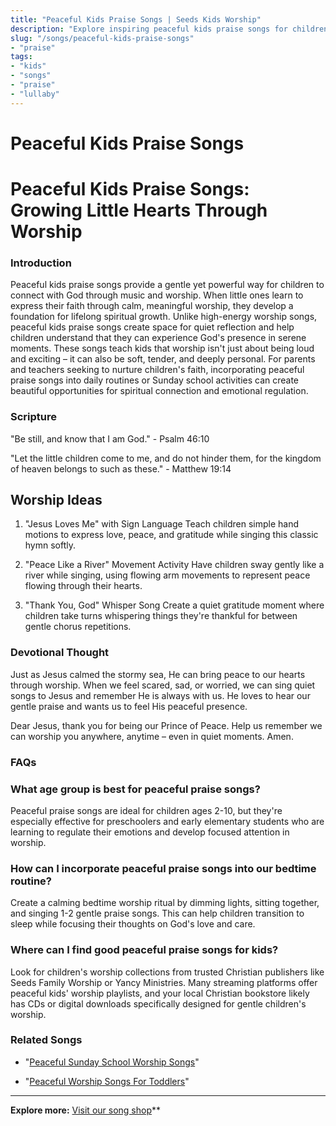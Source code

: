```yaml
---
title: "Peaceful Kids Praise Songs | Seeds Kids Worship"
description: "Explore inspiring peaceful kids praise songs for children's worship and faith development. Biblical music resources for families and ministry."
slug: "/songs/peaceful-kids-praise-songs"
- "praise"
tags:
- "kids"
- "songs"
- "praise"
- "lullaby"
---
```


# Peaceful Kids Praise Songs

# Peaceful Kids Praise Songs: Growing Little Hearts Through Worship

### Introduction
Peaceful kids praise songs provide a gentle yet powerful way for children to connect with God through music and worship. When little ones learn to express their faith through calm, meaningful worship, they develop a foundation for lifelong spiritual growth. Unlike high-energy worship songs, peaceful kids praise songs create space for quiet reflection and help children understand that they can experience God's presence in serene moments. These songs teach kids that worship isn't just about being loud and exciting – it can also be soft, tender, and deeply personal. For parents and teachers seeking to nurture children's faith, incorporating peaceful praise songs into daily routines or Sunday school activities can create beautiful opportunities for spiritual connection and emotional regulation.

### Scripture
"Be still, and know that I am God." - Psalm 46:10

"Let the little children come to me, and do not hinder them, for the kingdom of heaven belongs to such as these." - Matthew 19:14

## Worship Ideas
1. "Jesus Loves Me" with Sign Language
Teach children simple hand motions to express love, peace, and gratitude while singing this classic hymn softly.

2. "Peace Like a River" Movement Activity
Have children sway gently like a river while singing, using flowing arm movements to represent peace flowing through their hearts.

3. "Thank You, God" Whisper Song
Create a quiet gratitude moment where children take turns whispering things they're thankful for between gentle chorus repetitions.

### Devotional Thought
Just as Jesus calmed the stormy sea, He can bring peace to our hearts through worship. When we feel scared, sad, or worried, we can sing quiet songs to Jesus and remember He is always with us. He loves to hear our gentle praise and wants us to feel His peaceful presence.

Dear Jesus, thank you for being our Prince of Peace. Help us remember we can worship you anywhere, anytime – even in quiet moments. Amen.

### FAQs

### What age group is best for peaceful praise songs?
Peaceful praise songs are ideal for children ages 2-10, but they're especially effective for preschoolers and early elementary students who are learning to regulate their emotions and develop focused attention in worship.

### How can I incorporate peaceful praise songs into our bedtime routine?
Create a calming bedtime worship ritual by dimming lights, sitting together, and singing 1-2 gentle praise songs. This can help children transition to sleep while focusing their thoughts on God's love and care.

### Where can I find good peaceful praise songs for kids?
Look for children's worship collections from trusted Christian publishers like Seeds Family Worship or Yancy Ministries. Many streaming platforms offer peaceful kids' worship playlists, and your local Christian bookstore likely has CDs or digital downloads specifically designed for gentle children's worship.

### Related Songs

- "[Peaceful Sunday School Worship Songs](/songs/peaceful-sunday-school-worship-songs/)"

- "[Peaceful Worship Songs For Toddlers](/songs/peaceful-worship-songs-for-toddlers/)"

---

**Explore more:** [Visit our song shop](https://seedskidsworship.com/shop)**

<!-- Schema Markup -->
<script type="application/ld+json">
{
  "@context": "https://schema.org",
  "@type": "MusicRecording",
  "name": "Peaceful Kids Praise Songs",
  "byArtist": {
    "@type": "MusicGroup",
    "name": "Seeds Kids Worship"
  },
  "isFamilyFriendly": true,
  "url": "https://seedskidsworship.com/songs/peaceful-kids-praise-songs/"
}
</script>